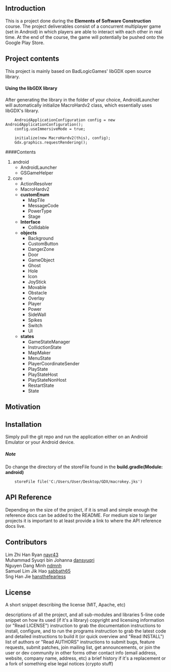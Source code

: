 ## Introduction

This is a project done during the **Elements of Software Construction** course. The project deliverables consist of a concurrent multiplayer game (set in Android) in which players are able to interact with each other in real time.
At the end of the course, the game will potentially be pushed onto the Google Play Store.

## Project contents

This project is mainly based on BadLogicGames' libGDX open source library.
#### Using the libGDX library
After generating the library in the folder of your choice, AndroidLauncher will automatically initialize MacroHardv2 class, which essentially uses libGDX's library.
		
		AndroidApplicationConfiguration config = new AndroidApplicationConfiguration();
		config.useImmersiveMode = true;

		initialize(new MacroHardv2(this), config);
		Gdx.graphics.requestRendering();

####Contents
1. android
    - AndroidLauncher
    - GSGameHelper
2. core
    - ActionResolver
    - MacroHardv2
    - **customEnum**
        - MapTile
        - MessageCode
        - PowerType
        - Stage
    - **Interface**
        - Collidable
    - **objects**
        - Background
        - CustomButton
        - DangerZone
        - Door
        - GameObject
        - Ghost
        - Hole
        - Icon
        - JoyStick
        - Movable
        - Obstacle
        - Overlay
        - Player
        - Power
        - SideWall
        - Spikes
        - Switch
        - UI
    - **states**
        - GameStateManager
        - InstructionState
        - MapMaker
        - MenuState
        - PlayerCoordinateSender
        - PlayState
        - PlayStateHost
        - PlayStateNonHost
        - RestartState
        - State
    


## Motivation


## Installation

Simply pull the git repo and run the application either on an Android Emulator or your Android device.

##### Note 
Do change the directory of the storeFile found in the **build.gradle(Module: android)**

        storeFile file('C:/Users/User/Desktop/GDX/macrokey.jks')

## API Reference

Depending on the size of the project, if it is small and simple enough the reference docs can be added to the README. For medium size to larger projects it is important to at least provide a link to where the API reference docs live.


## Contributors

Lim Zhi Han Ryan [nayr43](https://github.com/nayr43)  
Muhammad Syuqri bin Johanna [dansyuqri](https://github.com/dansyuqri)  
Nguyen Dang Minh [ndmnh](https://github.com/ndmnh)  
Samuel Lim Jik Hao [sabbath65](https://github.com/sabbath65)  
Sng Han Jie [hansthefearless](https://github.com/hansthefearless)

## License

A short snippet describing the license (MIT, Apache, etc)

descriptions of all the project, and all sub-modules and libraries
5-line code snippet on how its used (if it's a library)
copyright and licensing information (or "Read LICENSE")
instruction to grab the documentation
instructions to install, configure, and to run the programs
instruction to grab the latest code and detailed instructions to build it (or quick overview and "Read INSTALL")
list of authors or "Read AUTHORS"
instructions to submit bugs, feature requests, submit patches, join mailing list, get announcements, or join the user or dev community in other forms
other contact info (email address, website, company name, address, etc)
a brief history if it's a replacement or a fork of something else
legal notices (crypto stuff)